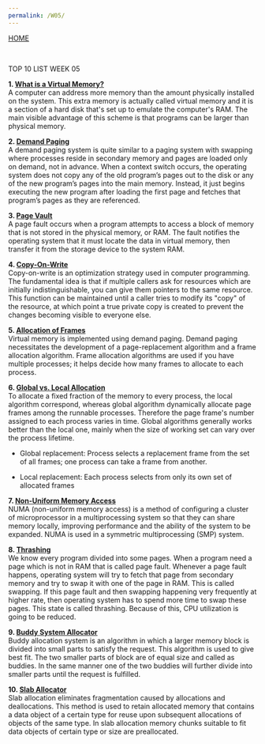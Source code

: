 ```yaml
---
permalink: /W05/
---
```

[HOME](../)

<br>

TOP 10 LIST WEEK 05

**1. [What is a Virtual Memory?](https://www.tutorialspoint.com/operating_system/os_virtual_memory.htm)**
<br>
A computer can address more memory than the amount physically installed on the system. This extra memory is actually called virtual memory and it is a section of a hard disk that's set up to emulate the computer's RAM. The main visible advantage of this scheme is that programs can be larger than physical memory.

**2. [Demand Paging](http://ftp.gunadarma.ac.id/linux/docs/v06/Kuliah/SistemOperasi/BUKU/SistemOperasi-4.X-2/ch05s02.html)**
<br>
A demand paging system is quite similar to a paging system with swapping where processes reside in secondary memory and pages are loaded only on demand, not in advance. When a context switch occurs, the operating system does not copy any of the old program’s pages out to the disk or any of the new program’s pages into the main memory. Instead, it just begins executing the new program after loading the first page and fetches that program’s pages as they are referenced.

**3. [Page Vault](https://www.geeksforgeeks.org/page-fault-handling-in-operating-system/)**
<br>
A page fault occurs when a program attempts to access a block of memory that is not stored in the physical memory, or RAM. The fault notifies the operating system that it must locate the data in virtual memory, then transfer it from the storage device to the system RAM.

**4. [Copy-On-Write](https://stackoverflow.com/questions/628938/what-is-copy-on-write)**
<br>
Copy-on-write is an optimization strategy used in computer programming. The fundamental idea is that if multiple callers ask for resources which are initially indistinguishable, you can give them pointers to the same resource. This function can be maintained until a caller tries to modify its "copy" of the resource, at which point a true private copy is created to prevent the changes becoming visible to everyone else.

**5. [Allocation of Frames](https://www.geeksforgeeks.org/operating-system-allocation-frames/)**
<br>
Virtual memory is implemented using demand paging. Demand paging necessitates the development of a page-replacement algorithm and a frame allocation algorithm. Frame allocation algorithms are used if you have multiple processes; it helps decide how many frames to allocate to each process.

**6. [Global vs. Local Allocation](https://codescracker.com/operating-system/local-versus-global-allocation-policies.htm)**
<br>
To allocate a fixed fraction of the memory to every process, the local algorithm correspond, whereas global algorithm dynamically allocate page frames among the runnable processes. Therefore the page frame's number assigned to each process varies in time.
Global algorithms generally works better than the local one, mainly when the size of working set can vary over the process lifetime.

* Global replacement:
    Process selects a replacement frame from the set of all frames; one process can take a frame from another.

* Local replacement:
    Each process selects from only its own set of allocated frames

**7. [Non-Uniform Memory Access](https://whatis.techtarget.com/definition/NUMA-non-uniform-memory-access)**
<br>
NUMA (non-uniform memory access) is a method of configuring a cluster of microprocessor in a multiprocessing system so that they can share memory locally, improving performance and the ability of the system to be expanded. NUMA is used in a symmetric multiprocessing (SMP) system.

**8. [Thrashing](https://www.thecrazyprogrammer.com/2019/02/thrashing-in-operating-system-os.html)**
<br>
We know every program divided into some pages. When a program need a page which is not in RAM that is called page fault. Whenever a page fault happens, operating system will try to fetch that page from secondary memory and try to swap it with one of the page in RAM. This is called swapping. If this page fault and then swapping happening very frequently at higher rate, then operating system has to spend more time to swap these pages. This state is called thrashing. Because of this, CPU utilization is going to be reduced.

**9. [Buddy System Allocator](https://www.geeksforgeeks.org/operating-system-allocating-kernel-memory-buddy-system-slab-system/)**
<br>
Buddy allocation system is an algorithm in which a larger memory block is divided into small parts to satisfy the request. This algorithm is used to give best fit. The two smaller parts of block are of equal size and called as buddies. In the same manner one of the two buddies will further divide into smaller parts until the request is fulfilled.

**10. [Slab Allocator](https://www.geeksforgeeks.org/operating-system-allocating-kernel-memory-buddy-system-slab-system/)**
<br>
Slab allocation eliminates fragmentation caused by allocations and deallocations. This method is used to retain allocated memory that contains a data object of a certain type for reuse upon subsequent allocations of objects of the same type. In slab allocation memory chunks suitable to fit data objects of certain type or size are preallocated.